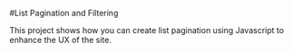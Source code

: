 #List Pagination and Filtering

This project shows how you can create list pagination using Javascript to enhance the UX of the site.

